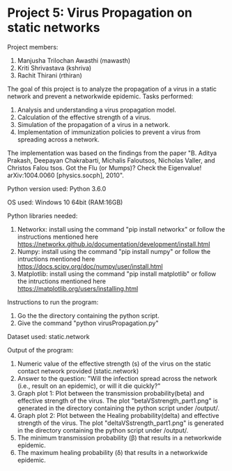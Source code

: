 # Project 5: Virus Propagation on static networks
Project members:
1. Manjusha Trilochan Awasthi (mawasth)
2. Kriti Shrivastava (kshriva)
3. Rachit Thirani (rthiran)

The goal of this project is to analyze the propagation of a virus in a static network and prevent a networkwide epidemic. Tasks performed: 
1. Analysis and understanding a virus propagation model.
2. Calculation of the effective strength of a virus.
3. Simulation of the propagation of a virus in a network.
4. Implementation of immunization policies to prevent a virus from spreading across a network.

The implementation was based on the findings from the paper "B. Aditya Prakash, Deepayan Chakrabarti, Michalis Faloutsos, Nicholas Valler, and Christos Falou tsos. Got the Flu (or Mumps)? Check the Eigenvalue! arXiv:1004.0060 [physics.socph], 2010".


Python version used: Python 3.6.0

OS used: Windows 10 64bit (RAM:16GB)

Python libraries needed:

1. Networkx: install using the command "pip install networkx" or follow the instructions mentioned here https://networkx.github.io/documentation/development/install.html
2. Numpy: install using the command "pip install numpy" or follow the intructions mentioned here https://docs.scipy.org/doc/numpy/user/install.html
3. Matplotlib: install using the command "pip install matplotlib" or follow the intructions mentioned here 
https://matplotlib.org/users/installing.html



Instructions to run the program:
1. Go the the directory containing the python script.
2. Give the command "python virusPropagation.py" 


Dataset used: static.network


Output of the program:
1. Numeric value of the effective strength (s) of the virus on the static contact network provided (static.network)
2. Answer to the question: "Will the infection spread across the network (i.e., result on an epidemic), or will it die quickly?"
3. Graph plot 1: Plot between the transmission probability(beta) and effective strength of the virus. The plot "betaVSstrength_part1.png" is generated in the directory containing the python script under /output/. 
4. Graph plot 2: Plot between the Healing probability(delta) and effective strength of the virus. The plot "deltaVSstrength_part1.png" is generated in the directory containing the python script under /output/. 
5. The minimum transmission probability (β) that results in a networkwide epidemic.
6. The maximum healing probability (δ) that results in a networkwide epidemic.
